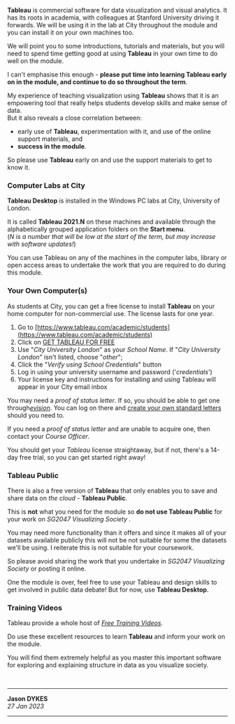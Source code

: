 <!---
.tableau 		{padding:0.2em; padding-left:0.5em; padding-right:0.5em; color:#fff; background-color:#f80; font-size:90%}
.tableau a:visited	{color:#fff}
  --->

<!---
We will be using **Tableau** throughout the module and for your coursework assignment. This page tells you how to access the software and install it for use on your own computer(s).
  --->

<link rel="stylesheet" href="https://jsndyks.github.io/sg2047/css/sg2047.css">
<!-- https://jsndyks.github.io/sg2047/css/sg2047.css -->

**Tableau** is commercial software for data visualization and visual analytics.
It has its roots in academia, with colleagues at Stanford University driving it forwards.
We will be using it in the lab at City throughout the module and you can install it on your own machines too.

We will point you to some introductions, tutorials and materials, but you will need to spend time getting good at using **Tableau** in your own time to do well on the module.

<div class="postIt" markdown=1>

I can't emphasise this enough - **please put time into learning Tableau early on in the module, and continue to do so throughout the term**.

My experience of teaching visualization using **Tableau** shows that it is an empowering tool that really helps students develop skills and make sense of data.<br/>But it also reveals a close correlation between:

- early use of **Tableau**, experimentation with it, and use of the online support materials, and
- **success in the module**.

So please use **Tableau** early on and use the support materials to get to know it.

</div>

<!--- --- --->

### Computer Labs at City

**Tableau Desktop** is installed in the Windows PC labs at City, University of London.

It is called **Tableau 2021.N** on these machines and available through the alphabetically grouped application folders on the **Start menu**.<br/>(_N is a number that will be low at the start of the term, but may increase with software updates!_)

You can use Tableau on any of the machines in the computer labs, library or open access areas to undertake the work that you are required to do during this module.

<!--- --- --->

### Your Own Computer(s)

As students at City, you can get a free license to install **Tableau** on your home computer for non-commercial use.
The license lasts for one year.

<!---
<ol>
<li>Download Tableau Desktop :
  <br/><a href="http://www.tableau.com/products/desktop">http://www.tableau.com/products/desktop</a><br/>&nbsp;&nbsp;&nbsp;&nbsp;&raquo;&nbsp;&nbsp;click on <span class="tableau"><a href="https://www.tableau.com/products/desktop/download">TRY IT FOR FREE</a></span>;</li>
<li>Register your student credentials with Tableau :
  <br/><a href="http://www.tableau.com/academic/students">http://www.tableau.com/academic/students</a>
  <br/>&nbsp;&nbsp;&nbsp;&nbsp;&raquo;&nbsp;&nbsp;click on <span class="tableau"><a href="https://www.tableau.com/products/desktop/download">GET TABLEAU FOR FREE</a></span>
  <br/>If "<i>City University London</i>" isn't listed, choose "<i>other</i>";</li>
<li>Submit your proof of status letter - you can obtain this and other standard letters online from City through e-Vision:
  <br/><a href="https://evision.city.ac.uk/urd/sits.urd/run/siw_lgn">Create your own standard letters</a></li>
</ol>
  --->

1. Go to [https://www.tableau.com/academic/students](https://www.tableau.com/academic/students)
1. Click on <a class="tableau" href="https://www.tableau.com/products/desktop/download">GET TABLEAU FOR FREE</a>
1. Use "_City University London_" as your _School Name_.
   If "_City University London_" isn't listed, choose "_other_";</li>
1. Click the "_Verify using School Credentials_" button
1. Log in using your university username and password ('_credentials_')
1. Your license key and instructions for installing and using Tableau will appear in your City email inbox

You may need a _proof of status letter_. If so, you should be able to get one through[_evision_](https://evision.city.ac.uk). You can log on there and [create your own standard letters](https://evision.city.ac.uk/urd/sits.urd/run/siw_lgn) should you need to.

If you need a _proof of status letter_ and are unable to acquire one, then contact your _Course Officer_.

You should get your _Tableau_ license straightaway, but if not, there's a 14-day free trial, so you can get started right away!

<!--- --- --->

### Tableau Public

There is also a free version of **Tableau** that only enables you to save and share data on _the cloud_ - **Tableau Public**.

This is **not** what you need for the module so **do not use Tableau Public** for your work on _SG2047 Visualizing Society_ .

You may need more functionality than it offers and since it makes all of your datasets available publicly this will not be not suitable for some the datasets we'll be using. I reiterate this is not suitable for your coursework.

So please avoid sharing the work that you undertake in _SG2047 Visualizing Society_ or posting it online.

One the module is over, feel free to use your Tableau and design skills to get involved in public data debate! But for now, use **Tableau Desktop**.

<!--- --- --->

### Training Videos

Tableau provide a whole host of [_Free Training Videos_](https://moodle.city.ac.uk/mod/page/view.php?id=2381591).

Do use these excellent resources to learn **Tableau** and inform your work on the module.

You will find them extremely helpful as you master this important software for exploring and explaining structure in data as you visualize society.

&nbsp;

---

**Jason DYKES**<br/>
_27 Jan 2023_

---
